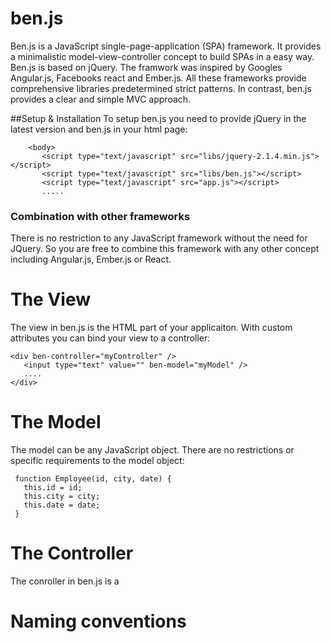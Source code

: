 # ben.js

Ben.js is a JavaScript single-page-application (SPA) framework. It provides a minimalistic model-view-controller 
concept to build SPAs in a easy way. Ben.js is based on jQuery. The framwork was inspired by Googles Angular.js, 
Facebooks react and Ember.js. All these frameworks provide comprehensive libraries predetermined strict patterns. 
In contrast, ben.js provides a clear and simple MVC approach.

##Setup & Installation
To setup ben.js you need to provide jQuery in the latest version and ben.js in your html page:

    	<body>
    	   <script type="text/javascript" src="libs/jquery-2.1.4.min.js"></script>
    	   <script type="text/javascript" src="libs/ben.js"></script>
    	   <script type="text/javascript" src="app.js"></script>
    	   .....

### Combination with other frameworks
There is no restriction to any JavaScript framework without the need for JQuery. So you are free to combine this framework with any other concept including Angular.js, Ember.js or React.




# The View

The view in ben.js is the HTML part of your applicaiton. With custom attributes you can bind your view to a controller:

    <div ben-controller="myController" />
       <input type="text" value="" ben-model="myModel" />
       ....
    </div>
    


# The Model

The model can be any JavaScript object. There are no restrictions or specific requirements to the model object:

    
     function Employee(id, city, date) {
       this.id = id;
	   this.city = city;
       this.date = date;
     }

# The Controller

The conroller in ben.js is a 

# Naming conventions    
